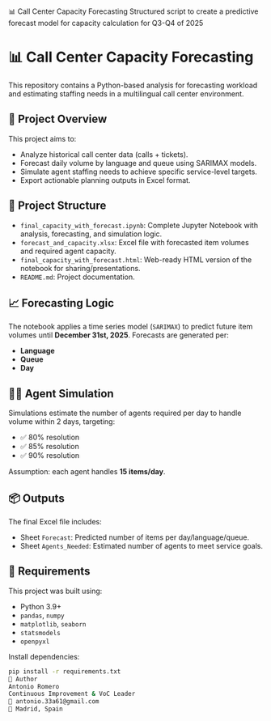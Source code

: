 📊 Call Center Capacity Forecasting
Structured script to create a predictive forecast model for capacity calculation for Q3-Q4 of 2025
# 📊 Call Center Capacity Forecasting

This repository contains a Python-based analysis for forecasting workload and estimating staffing needs in a multilingual call center environment.

## 🚀 Project Overview

This project aims to:
- Analyze historical call center data (calls + tickets).
- Forecast daily volume by language and queue using SARIMAX models.
- Simulate agent staffing needs to achieve specific service-level targets.
- Export actionable planning outputs in Excel format.

## 📁 Project Structure

- `final_capacity_with_forecast.ipynb`: Complete Jupyter Notebook with analysis, forecasting, and simulation logic.
- `forecast_and_capacity.xlsx`: Excel file with forecasted item volumes and required agent capacity.
- `final_capacity_with_forecast.html`: Web-ready HTML version of the notebook for sharing/presentations.
- `README.md`: Project documentation.

## 📈 Forecasting Logic

The notebook applies a time series model (`SARIMAX`) to predict future item volumes until **December 31st, 2025**. Forecasts are generated per:
- **Language**
- **Queue**
- **Day**

## 👨‍💻 Agent Simulation

Simulations estimate the number of agents required per day to handle volume within 2 days, targeting:
- ✅ 80% resolution
- ✅ 85% resolution
- ✅ 90% resolution

Assumption: each agent handles **15 items/day**.

## 📦 Outputs

The final Excel file includes:
- Sheet `Forecast`: Predicted number of items per day/language/queue.
- Sheet `Agents_Needed`: Estimated number of agents to meet service goals.

## 🔧 Requirements

This project was built using:
- Python 3.9+
- `pandas`, `numpy`
- `matplotlib`, `seaborn`
- `statsmodels`
- `openpyxl`

Install dependencies:
```bash
pip install -r requirements.txt
🧠 Author
Antonio Romero
Continuous Improvement & VoC Leader
📧 antonio.33a61@gmail.com
📍 Madrid, Spain

